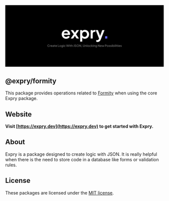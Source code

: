 <!-- markdownlint-disable MD033 -->
<!-- markdownlint-disable MD041 -->

<div align="center">
    <a href="https://expry.dev/" title="Expry - Create Logic With JSON, Unlocking New Possibilities">
        <img src="https://raw.githubusercontent.com/martiserra99/expry/main/image.svg" alt="Expry Logo" />
    </a>
</div>

## @expry/formity

This package provides operations related to [Formity](https://formity.app) when using the core Expry package.

## Website

**Visit [https://expry.dev](https://expry.dev) to get started with Expry.**

## About

Expry is a package designed to create logic with JSON. It is really helpful when there is the need to store code in a database like forms or validation rules.

## License

These packages are licensed under the [MIT license](./LICENSE).
